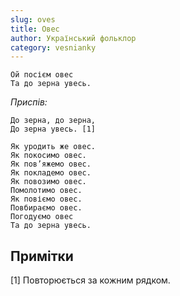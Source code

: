 ```yaml
---
slug: oves
title: Овес
author: Український фольклор
category: vesnianky
---
```

```
Ой посієм овес
Та до зерна увесь.
```

*Приспів:*

```
До зерна, до зерна,
До зерна увесь. [1]
```

```
Як уродить же овес.
Як покосимо овес.
Як пов’яжемо овес.
Як покладемо овес.
Як повозимо овес.
Помолотимо овес.
Як повіємо овес.
Повбираємо овес.
Погодуємо овес
Та до зерна увесь.
```

## Примітки

[1] Повторюється за кожним рядком.
